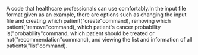 A code that healthcare professionals can use comfortably.In the input file format given as an example, there are options such as changing the input file and creating which patient("create"command), removing which patient("remove"command), which patient's cancer probability is("probability"command, which patient should be treated or not("recommendation"command), and viewing the list and information of all patients("list"command).
